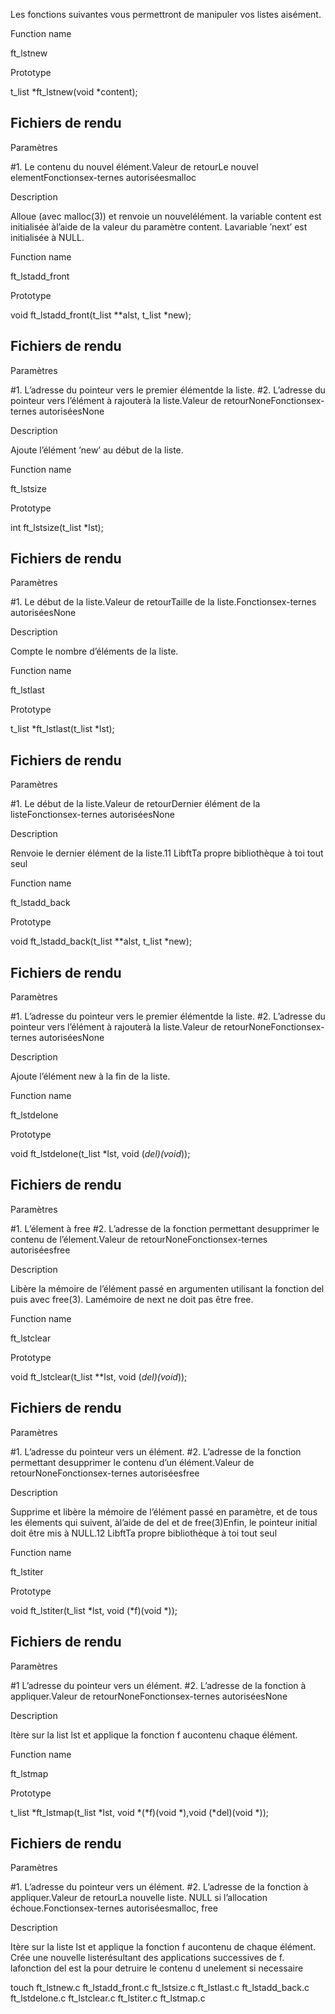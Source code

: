 
Les fonctions suivantes vous permettront de manipuler vos listes aisément.

Function name

ft_lstnew

Prototype

t_list *ft_lstnew(void *content);

Fichiers de rendu
-
Paramètres

#1. Le contenu du nouvel élément.Valeur de retourLe nouvel elementFonctionsex-ternes autoriséesmalloc

Description

Alloue (avec malloc(3)) et renvoie un nouvelélément. la variable content est initialisée àl’aide de la valeur du paramètre content. Lavariable ’next’ est initialisée à NULL.

Function name

ft_lstadd_front

Prototype

void ft_lstadd_front(t_list **alst, t_list *new);

Fichiers de rendu
-
Paramètres

#1. L’adresse du pointeur vers le premier élémentde la liste.
#2. L’adresse du pointeur vers l’élément à rajouterà la liste.Valeur de retourNoneFonctionsex-ternes autoriséesNone

Description

Ajoute l’élément ’new’ au début de la liste.

Function name

ft_lstsize

Prototype

int ft_lstsize(t_list *lst);

Fichiers de rendu
-
Paramètres

#1. Le début de la liste.Valeur de retourTaille de la liste.Fonctionsex-ternes autoriséesNone

Description

Compte le nombre d’éléments de la liste.

Function name

ft_lstlast

Prototype

t_list *ft_lstlast(t_list *lst);

Fichiers de rendu
-
Paramètres

#1. Le début de la liste.Valeur de retourDernier élément de la listeFonctionsex-ternes autoriséesNone

Description

Renvoie le dernier élément de la liste.11
LibftTa propre bibliothèque à toi tout seul

Function name

ft_lstadd_back

Prototype

void ft_lstadd_back(t_list **alst, t_list *new);

Fichiers de rendu
-
Paramètres

#1. L’adresse du pointeur vers le premier élémentde la liste.
#2. L’adresse du pointeur vers l’élément à rajouterà la liste.Valeur de retourNoneFonctionsex-ternes autoriséesNone

Description

Ajoute l’élément new à la fin de la liste.

Function name

ft_lstdelone

Prototype

void ft_lstdelone(t_list *lst, void (*del)(void*));

Fichiers de rendu
-
Paramètres

#1. L’élement à free
#2. L’adresse de la fonction permettant desupprimer le contenu de l’élement.Valeur de retourNoneFonctionsex-ternes autoriséesfree

Description

Libère la mémoire de l’élément passé en argumenten utilisant la fonction del puis avec free(3). Lamémoire de next ne doit pas être free.

Function name

ft_lstclear

Prototype

void ft_lstclear(t_list **lst, void (*del)(void*));

Fichiers de rendu
-
Paramètres

#1. L’adresse du pointeur vers un élément.
#2. L’adresse de la fonction permettant desupprimer le contenu d’un élément.Valeur de retourNoneFonctionsex-ternes autoriséesfree

Description

Supprime et libère la mémoire de l’élément passé en paramètre, et de tous les élements qui suivent, àl’aide de del et de free(3)Enfin, le pointeur initial doit être mis à NULL.12
LibftTa propre bibliothèque à toi tout seul

Function name

ft_lstiter

Prototype

void ft_lstiter(t_list *lst, void (*f)(void *));

Fichiers de rendu
-
Paramètres

#1 L’adresse du pointeur vers un élément.
#2. L’adresse de la fonction à appliquer.Valeur de retourNoneFonctionsex-ternes autoriséesNone

Description

Itère sur la list lst et applique la fonction f aucontenu chaque élément.

Function name

ft_lstmap

Prototype

t_list *ft_lstmap(t_list *lst, void *(*f)(void *),void (*del)(void *));

Fichiers de rendu
-
Paramètres

#1. L’adresse du pointeur vers un élément.
#2. L’adresse de la fonction à appliquer.Valeur de retourLa nouvelle liste. NULL si l’allocation échoue.Fonctionsex-ternes autoriséesmalloc, free

Description

Itère sur la liste lst et applique la fonction f aucontenu de chaque élément. Crée une nouvelle listerésultant des applications successives de f. lafonction del est la pour detruire le contenu d unelement si necessaire


touch ft_lstnew.c ft_lstadd_front.c ft_lstsize.c ft_lstlast.c ft_lstadd_back.c ft_lstdelone.c ft_lstclear.c ft_lstiter.c ft_lstmap.c
